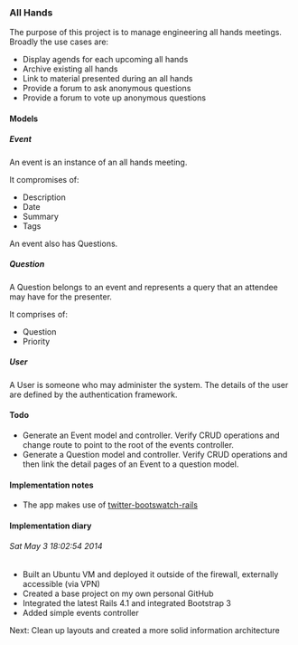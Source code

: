### All Hands

The purpose of this project is to manage engineering all hands meetings.  Broadly the use cases are:

* Display agends for each upcoming all hands
* Archive existing all hands
* Link to material presented during an all hands
* Provide a forum to ask anonymous questions
* Provide a forum to vote up anonymous questions

#### Models

##### Event

An event is an instance of an all hands meeting.

It compromises of:

* Description
* Date
* Summary
* Tags

An event also has Questions.

##### Question

A Question belongs to an event and represents a query that an attendee may have for the presenter.

It comprises of:

* Question
* Priority

##### User

A User is someone who may administer the system.  The details of the user are defined by the authentication framework.

#### Todo

* Generate an Event model and controller.  Verify CRUD operations and change route to point to the root of the events controller.
* Generate a Question model and controller.  Verify CRUD operations and then link the detail pages of an Event to a question model.

#### Implementation notes

* The app makes use of [twitter-bootswatch-rails](https://github.com/scottvrosenthal/twitter-bootswatch-rails)

#### Implementation diary

###### Sat May  3 18:02:54 2014

* Built an Ubuntu VM and deployed it outside of the firewall, externally accessible (via VPN)
* Created a base project on my own personal GitHub
* Integrated the latest Rails 4.1 and integrated Bootstrap 3
* Added simple events controller

Next: Clean up layouts and created a more solid information architecture
